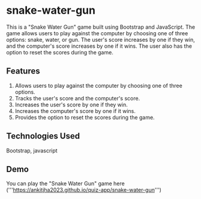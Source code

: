 # snake-water-gun
This is a "Snake Water Gun" game built using Bootstrap and JavaScript. The game allows users to play against the computer by choosing one of three options: snake, water, or gun. The user's score increases by one if they win, and the computer's score increases by one if it wins. The user also has the option to reset the scores during the game.

## Features
1. Allows users to play against the computer by choosing one of three options.
2. Tracks the user's score and the computer's score.
3. Increases the user's score by one if they win.
4. Increases the computer's score by one if it wins.
5. Provides the option to reset the scores during the game.

## Technologies Used
Bootstrap, javascript

## Demo
You can play the "Snake Water Gun" game here ('''https://ankitjha2023.github.io/quiz-app/snake-water-gun''')
